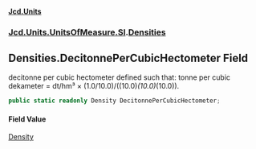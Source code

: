 #### [Jcd.Units](index.md 'index')

### [Jcd.Units.UnitsOfMeasure.SI](Jcd.Units.UnitsOfMeasure.SI.md 'Jcd.Units.UnitsOfMeasure.SI').[Densities](Densities.md 'Jcd.Units.UnitsOfMeasure.SI.Densities')

## Densities.DecitonnePerCubicHectometer Field

decitonne per cubic hectometer defined such that: tonne per cubic dekameter = dt/hm³ ×
(1.0/10.0)/((10.0)*(10.0)*(10.0)).

```csharp
public static readonly Density DecitonnePerCubicHectometer;
```

#### Field Value

[Density](Density.md 'Jcd.Units.UnitTypes.Density')